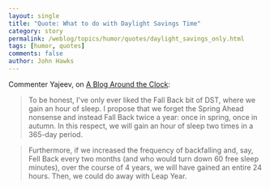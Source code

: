```yaml
---
layout: single 
title: "Quote: What to do with Daylight Savings Time" 
category: story
permalink: /weblog/topics/humor/quotes/daylight_savings_only.html
tags: [humor, quotes] 
comments: false 
author: John Hawks 
---
```



<p>
Commenter Yajeev, on <a href="http://scienceblogs.com/clock/2007/10/daylight_savings_time_worse_th.php">A Blog Around the Clock</a>: 
</p>

<blockquote>To be honest, I've only ever liked the Fall Back bit of DST, where we gain an hour of sleep. I propose that we forget the Spring Ahead nonsense and instead Fall Back twice a year: once in spring, once in autumn. In this respect, we will gain an hour of sleep two times in a 365-day period.</blockquote>

<blockquote>Furthermore, if we increased the frequency of backfalling and, say, Fell Back every two months (and who would turn down 60 free sleep minutes), over the course of 4 years, we will have gained an entire 24 hours. Then, we could do away with Leap Year.</blockquote>


